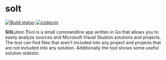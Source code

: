solt
====

[![Build status](https://ci.appveyor.com/api/projects/status/tgx6ai9erbgfq2ij?svg=true)](https://ci.appveyor.com/project/aegoroff/solt) [![codecov](https://codecov.io/gh/aegoroff/solt/branch/master/graph/badge.svg)](https://codecov.io/gh/aegoroff/solt)

**SOL**ution **T**ool is a small commandline app written in Go that allows you to easily analyze
sources and Microsoft Visual Studion solutions and projects.
The tool can find files that aren't included into any project and projects that
are not included into any solution. Additionally the tool shows some useful
solution statistic